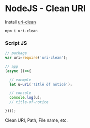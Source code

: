 # NodeJS - Clean URI

Install [uri-clean](https://www.npmjs.com/package/uri-clean)

```shell
npm i uri-clean
```

### Script JS

```js
// package
var uri=require('uri-clean');

// app
(async ()=>{

  // exemple
  let u=uri('Títlê õf nôtícẽ');

  // console
  console.log(u);
  // title-of-notice

})();
```

Clean URI, Path, File name, etc.
